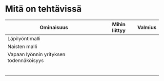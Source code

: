 # Mitä on tehtävissä

| Ominaisuus                              | Mihin liittyy | Valmius |
|-----------------------------------------|---------------|---------|
| Läpilyöntimalli                         |               |         |
| Naisten malli                           |               |         |
| Vapaan lyönnin yrityksen todennäköisyys |               |         |
|                                         |               |         |
|                                         |               |         |
|                                         |               |         |
|                                         |               |         |
|                                         |               |         |
|                                         |               |         |
